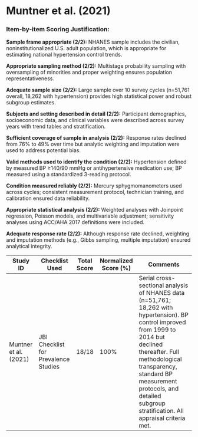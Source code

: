 # Muntner et al. (2021)

### Item-by-item Scoring Justification:

**Sample frame appropriate (2/2):** NHANES sample includes the civilian, noninstitutionalized U.S. adult population, which is appropriate for estimating national hypertension control trends.

**Appropriate sampling method (2/2):** Multistage probability sampling with oversampling of minorities and proper weighting ensures population representativeness.

**Adequate sample size (2/2):** Large sample over 10 survey cycles (n=51,761 overall, 18,262 with hypertension) provides high statistical power and robust subgroup estimates.

**Subjects and setting described in detail (2/2):** Participant demographics, socioeconomic data, and clinical variables were described across survey years with trend tables and stratification.

**Sufficient coverage of sample in analysis (2/2):** Response rates declined from 76% to 49% over time but analytic weighting and imputation were used to address potential bias.

**Valid methods used to identify the condition (2/2):** Hypertension defined by measured BP ≥140/90 mmHg or antihypertensive medication use; BP measured using a standardized 3-reading protocol.

**Condition measured reliably (2/2):** Mercury sphygmomanometers used across cycles; consistent measurement protocol, technician training, and calibration ensured data reliability.

**Appropriate statistical analysis (2/2):** Weighted analyses with Joinpoint regression, Poisson models, and multivariable adjustment; sensitivity analyses using ACC/AHA 2017 definitions were included.

**Adequate response rate (2/2):** Although response rate declined, weighting and imputation methods (e.g., Gibbs sampling, multiple imputation) ensured analytical integrity.

| Study ID | Checklist Used | Total Score | Normalized Score (%) | Comments |
| --- | --- | --- | --- | --- |
| Muntner et al. (2021) | JBI Checklist for Prevalence Studies | 18/18 | 100% | Serial cross-sectional analysis of NHANES data (n=51,761; 18,262 with hypertension). BP control improved from 1999 to 2014 but declined thereafter. Full methodological transparency, standard BP measurement protocols, and detailed subgroup stratification. All appraisal criteria met. |
